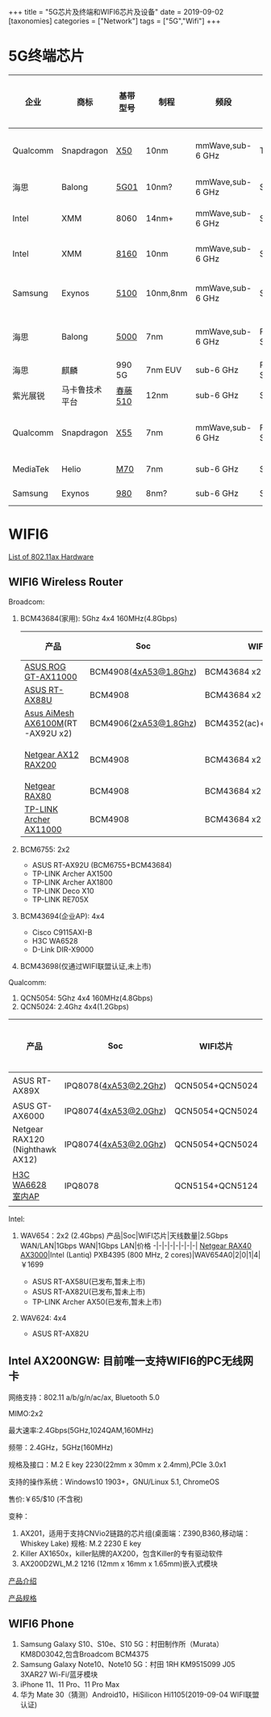 +++
title = "5G芯片及终端和WIFI6芯片及设备"
date = 2019-09-02
[taxonomies]
categories = ["Network"]
tags = ["5G","Wifi"]
+++

# 5G终端芯片

企业|商标|基带型号|制程|频段|模式|多模|EN-DC|频宽,MIMO,速率|双卡|兼容Soc|集成方式|在售终端|时间
-|-|-|-|-|-|-|-|-|-|-|-|-|-
Qualcomm|Snapdragon|[X50](https://www.qualcomm.com/products/snapdragon-x50-5g-modem)|10nm|mmWave,sub-6 GHz|TDD,NSA|5G|No|mmWave:800MHz,8 carriers,2x2MIMOsub-6 GHz:100MHz,4x4 MIMO，5Gbps download|Yes|845,850,855,8cx|[外挂](https://zh.ifixit.com/Guide/Samsung+Galaxy+Note10++5G+%E6%8B%86%E8%A7%A3/125590)|All others|2016-2019|
海思|Balong|[5G01](http://www.hisilicon.com/en/Products/ProductList/Balong)|10nm?|mmWave,sub-6 GHz|SA/NSA|5G|?|2.3Gbps download|No|?|外挂|华为5G CPE(停产)|2018-02|
Intel|XMM|8060|14nm+|mmWave,sub-6 GHz|SA/NSA|2/3/4/5G|?|6Gbps download|N/A|Intel CPU|外挂||2018-10-14取消
Intel|XMM|[8160](https://newsroom.intel.com/news/intel-accelerates-timing-intel-xmm-8160-5g-multimode-modem-support-broad-global-5g-rollouts/#gs.3dbd3a)|10nm|mmWave,sub-6 GHz|SA/NSA|2/3/4/5G|?|6Gbps download|N/A|Intel CPU|外挂||2019-04-16取消
Samsung|Exynos|[5100](https://www.samsung.com/semiconductor/minisite/exynos/cn/products/modemrf/exynos-modem-5100/)|10nm,8nm|mmWave,sub-6 GHz|SA/NSA|2/3/4/5G|Yes?|sub-6 GHz:100MHz,2Gbps,mmWave:6Gbps|?|Exynos 9810,9820,9825|外挂|Galaxy [S10 5G](https://www.techinsights.com/blog/samsung-galaxy-s10-5g-teardown),Note10 5G,Fold|2018-2019
海思|Balong|[5000](http://www.hisilicon.com/en/Products/ProductList/Balong)|7nm|mmWave,sub-6 GHz|FDD,TDD SA,NSA|2/3/4/5G|Yes|sub-6 GHz:100MHz 4.6Gbps download 2.5Gbps up,mmWave:6.5Gbps download 3.5Gbps up|Yes|980|外挂|[Mate20 X](https://zh.ifixit.com/Guide/%E5%8D%8E%E4%B8%BA+Mate+20+X+5G+%E6%8B%86%E8%A7%A3/124808),华为5G CPE Pro|2018-02|
海思|麒麟|990 5G|7nm EUV|sub-6 GHz|FDD,TDD SA,NSA|2/3/4/5G|Yes|2.3Gbps download 1.25Gbps up|Yes|990 5G|Soc|Mate 30 5G|2019-09|
紫光展锐|马卡鲁技术平台|[春藤510](http://www.unisoc.com/cn/%E7%B4%AB%E5%85%89%E5%B1%95%E9%94%90%E5%8F%91%E5%B8%835g%E9%80%9A%E4%BF%A1%E6%8A%80%E6%9C%AF%E5%B9%B3%E5%8F%B0%E2%80%94%E9%A9%AC%E5%8D%A1%E9%B2%81%E5%8F%8A%E5%85%B6%E9%A6%96%E6%AC%BE5g%E5%9F%BA%E5%B8%A6%E8%8A%AF%E7%89%87%E2%80%94%E6%98%A5%E8%97%A4510)|12nm|sub-6 GHz|SA/NSA|2/3/4/5G|?|100MHz|?|?|Soc||2019
Qualcomm|Snapdragon|[X55](https://www.qualcomm.com/products/snapdragon-x55-5g-modem)|7nm|mmWave,sub-6 GHz|FDD,TDD SA/NSA|2/3/4/5G|Yes?|mmWave:800MHz,8 carriers,2x2MIMO，sub-6 GHz:200MHz,4x4 MIMO，7Gbps Download 3Gbps up|Yes|855,855+,8cx|外挂||2019|
MediaTek|Helio|[M70](https://i.mediatek.com/mediatek-5g-cn)|7nm|sub-6 GHz|SA/NSA|2/3/4/5G|Yes|2载波,4.7Gbps download 2.5Gbps upload|?|Helio M70|Soc||2020
Samsung|Exynos|[980](https://www.samsung.com/semiconductor/minisite/exynos/products/mobileprocessor/exynos-980/)|8nm?|sub-6 GHz|SA/NSA|2/3/4/5G|Yes|2.55Gbps download,1.28Gbps upload|?|Exynos 980|Soc||2020

# WIFI6

[List of 802.11ax Hardware](https://wikidevi.com/wiki/List_of_802.11ax_Hardware#Automatically_generated_tables_5)

## WIFI6 Wireless Router

Broadcom:

1. BCM43684(家用): 5Ghz 4x4 160MHz(4.8Gbps)

   产品|Soc|WIFI芯片|天线数量|2.5Gbps WAN/LAN|1Gbps WAN|1Gbps LAN|价格
   -|-|-|-|-|-|-|-|
   [ASUS ROG GT-AX11000](https://item.jd.com/100000676959.html)|BCM4908(4xA53@1.8Ghz)|BCM43684 x2|8|1|1|4|￥4699
   [ASUS RT-AX88U](https://item.jd.com/100000529143.html)|BCM4908|BCM43684 x2|4|0|1|8|￥2799
   [Asus AiMesh AX6100M](https://item.jd.com/100004671592.html)(RT-AX92U x2)|BCM4906(2xA53@1.8Ghz)|BCM4352(ac)+BCM43684(ax)|4x2|0|1x2|4x2|￥3699
   [Netgear AX12 RAX200](https://www.amazon.com/dp/B07PNR2VMD)|BCM4908|BCM43684 x2|8(隐藏式)|1|1|4|$599
   [Netgear RAX80](https://item.jd.com/100005565864.html)|BCM4908|BCM43684 x2|4|0|1|5|￥2999
   [TP-LINK Archer AX11000](https://www.tp-link.com/us/products/details/cat-9_Archer-AX11000_V1-preview.html)|BCM4908|BCM43684 x2|8|1|1|8|$450

2. BCM6755: 2x2
   - ASUS RT-AX92U (BCM6755+BCM43684)
   - TP-LINK Archer AX1500
   - TP-LINK Archer AX1800
   - TP-LINK Deco X10
   - TP-LINK RE705X
3. BCM43694(企业AP): 4x4
   - Cisco C9115AXI-B
   - H3C WA6528
   - D-Link DIR-X9000
4. BCM43698(仅通过WIFI联盟认证,未上市)

Qualcomm:

1. QCN5054: 5Ghz 4x4 160MHz(4.8Gbps)
2. QCN5024: 2.4Ghz 4x4(1.2Gbps)

产品|Soc|WIFI芯片|天线数量|10Gbps/2.5Gbps WAN|1Gbps WAN|1Gbps LAN|价格
-|-|-|-|-|-|-|-|
ASUS RT-AX89X|IPQ8078(4xA53@2.2Ghz)|QCN5054+QCN5024|8|10G RJ45 + 10G SFP+|0|8|￥5999未上市
ASUS GT-AX6000|IPQ8074(4xA53@2.0Ghz)|QCN5054+QCN5024|8?|10Gbps|1|8|未发布
Netgear RAX120 (Nighthawk AX12)|IPQ8074(4xA53@2.0Ghz)|QCN5054+QCN5024|8|5Gbps|0|5|$479
[H3C WA6628 室内AP](http://www.h3c.com/cn/Products___Technology/Products/IP_Wlan/Catalog/AP/802.11ax/WA6628/)|IPQ8078|QCN5154+QCN5124|隐藏式|10Gbps RJ45 POE|1 POE|0|

Intel:

1. WAV654：2x2 (2.4Gbps)
   产品|Soc|WIFI芯片|天线数量|2.5Gbps WAN/LAN|1Gbps WAN|1Gbps LAN|价格
   -|-|-|-|-|-|-|-|
   [Netgear RAX40 AX3000](https://item.jd.com/100003753077.html)|Intel (Lantiq) PXB4395 (800 MHz, 2 cores)|WAV654A0|2|0|1|4|￥1699

   - ASUS RT-AX58U(已发布,暂未上市)
   - ASUS RT-AX82U(已发布,暂未上市)
   - TP-LINK Archer AX50(已发布,暂未上市)
2. WAV624: 4x4
   - ASUS RT-AX82U

## Intel AX200NGW: 目前唯一支持WIFI6的PC无线网卡

网络支持：802.11 a/b/g/n/ac/ax, Bluetooth 5.0

MIMO:2x2

最大速率:2.4Gbps(5GHz,1024QAM,160MHz)

频带：2.4GHz，5GHz(160MHz)

规格及接口：M.2 E key 2230(22mm x 30mm x 2.4mm),PCIe 3.0x1

支持的操作系统：Windows10 1903+，GNU/Linux 5.1, ChromeOS

售价:￥65/$10 (不含税)

变种：

1. AX201，适用于支持CNVio2链路的芯片组(桌面端：Z390,B360,移动端：Whiskey Lake) 规格: M.2 2230 E key
2. Killer AX1650x，killer贴牌的AX200，包含Killer的专有驱动软件
3. AX200D2WL,M.2 1216 (12mm x 16mm x 1.65mm)嵌入式模块

[产品介绍](https://www.intel.com/content/dam/www/public/us/en/documents/product-briefs/wi-fi-6-ax200-module-brief.pdf)

[产品规格](https://ark.intel.com/content/www/cn/zh/ark/products/189347/intel-wi-fi-6-ax200.html)

## WIFI6 Phone

1. Samsung Galaxy S10、S10e、S10 5G：村田制作所（Murata）KM8D03042,包含Broadcom BCM4375
2. Samsung Galaxy Note10、Note10 5G：村田 1RH KM9515099 J05 3XAR27 Wi-Fi/蓝牙模块
3. iPhone 11、11 Pro、11 Pro Max
4. 华为 Mate 30（猜测）Android10，HiSilicon Hi1105(2019-09-04 WIFI联盟认证)
